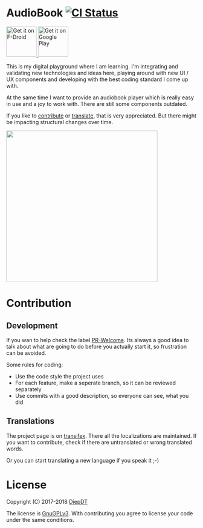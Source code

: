 AudioBook [![CI Status](https://circleci.com/gh/vituocgia/AudioBook.svg?&style=shield&circle-token=3e7023d997fb5667ed60f751f963aaaf8c1f02d4)](https://circleci.com/gh/vituocgia/audiobook)
=======================

<a href="https://f-droid.org/packages/diep.space.audiobook/">
  <img alt="Get it on F-Droid"
       height="80"
       src="https://f-droid.org/badge/get-it-on.png" />
</a>
<a href="https://play.google.com/store/apps/details?id=diep.space.audiobook">
  <img alt="Get it on Google Play"
       height="80"
       src="https://play.google.com/intl/en_us/badges/images/generic/en_badge_web_generic.png" />
</a>

This is my digital playground where I am learning. I'm integrating and validating new technologies and ideas here, playing around with new UI / UX components and developing with the best coding standard I come up with.

At the same time I want to provide an audiobook player which is really easy in use and a joy to work with.
There are still some components outdated.

If you like to [contribute](#contrib) or [translate](#trans), that is very appreciated. But there might be impacting structural changes over time.

<a href="https://play.google.com/store/apps/details?id=diep.space.audiobook"><img src="https://github.com/vituocgia/audiobook/blob/master/Images/map-port.jpg" width="400" ></a>

# <a name="contrib">Contribution</a>

## Development

If you wan to help check the label [PR-Welcome](https://github.com/vituocgia/audiobook/issues?q=is%3Aopen+is%3Aissue+label%3A%22PR+welcome%22).
Its always a good idea to talk about what are going to do before you actually start it, so frustration can be avoided.

Some rules for coding:
* Use the code style the project uses
* For each feature, make a seperate branch, so it can be reviewed separately
* Use commits with a good description, so everyone can see, what you did

## <a name="trans">Translations</a>
The project page is on [transifex](https://www.transifex.com/vituocgia/audiobook/). There all the localizations are maintained. If you want to contribute, check if there are untranslated or wrong translated words.

Or you can start translating a new language if you speak it ;-)

# License
Copyright (C) 2017-2018 [DiepDT](http://www.diep.space/)

The license is [GnuGPLv3](https://github.com/vituocgia/audiobook/blob/master/LICENSE.md). With contributing you agree to license your code under the same conditions.
